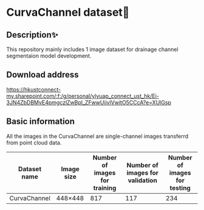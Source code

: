 # CurvaChannel dataset🚀

## Description✨
This repository mainly includes 1 image dataset for drainage channel segmentaion model development. 

## Download address
https://hkustconnect-my.sharepoint.com/:f:/g/personal/ylyuap_connect_ust_hk/Ei-3JN4ZbDBMvE4pmgczlZwBpl_ZFwwUiivlVwitO5CCcA?e=XUlGsp

## Basic information
All the images in the CurvaChannel are single-channel images transferrd from point cloud data.

| Dataset name   | Image size | Number of images for training | Number of images for validation | Number of images for testing |
|----------------|------------|------------------------------|--------------------------------|-----------------------------|
| CurvaChannel   | 448×448    | 817                          | 117                            | 234                         |

